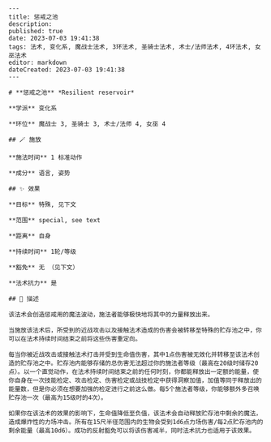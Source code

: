 
    ---
    title: 惩戒之池
    description: 
    published: true
    date: 2023-07-03 19:41:38
    tags: 法术, 变化系, 魔战士法术, 3环法术, 圣骑士法术, 术士/法师法术, 4环法术, 女巫法术
    editor: markdown
    dateCreated: 2023-07-03 19:41:38
    ---

    # **惩戒之池** *Resilient reservoir*

    **学派** 变化系 

    **环位** 魔战士 3, 圣骑士 3, 术士/法师 4, 女巫 4

    ## 🪄 施放

    **施法时间** 1 标准动作

    **成分** 语言, 姿势

    ## ✨ 效果 

    **目标** 特殊, 见下文 

    **范围** special, see text

    **距离** 自身  

    **持续时间** 1轮/等级 

    **豁免** 无 （见下文）

    **法术抗力** 是

    ## 📖 描述

    该法术会创造惩戒用的魔法波动，施法者能够极快地将其中的力量释放出来。

    当施放该法术后，所受到的近战攻击以及接触法术造成的伤害会被转移至特殊的贮存池之中，你可以在法术持续时间结束之前将这些伤害重定向。

    每当你被近战攻击或接触法术打击并受到生命值伤害，其中1点伤害被无效化并转移至该法术创造的贮存池之中。贮存池内能够存储的总伤害无法超过你的施法者等级（最高在20级时储存20点）。以一个直觉动作，在法术持续时间结束之前的任何时刻，你都能释放出一定额的能量，使你自身在一次技能检定、攻击检定、伤害检定或战技检定中获得洞察加值，加值等同于释放出的能量数，但是你必须在想要加强的检定进行之前这么做。每5个施法者等级，你能够额外多召唤贮存池一次（最高为15级时的4次）。

    如果你在该法术的效果的影响下，生命值降低至负值，该法术会自动释放贮存池中剩余的魔法，造成爆炸性的力场冲击。所有在15尺半径范围内的生物会受到1d6点力场伤害/每2点贮存池内的剩余能量（最高10d6）。成功的反射豁免可以将该伤害减半，同时法术抗力也适用于该效果。
    